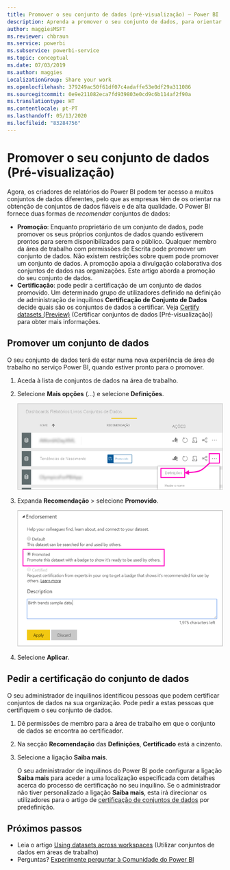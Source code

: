 ```yaml
---
title: Promover o seu conjunto de dados (pré-visualização) – Power BI
description: Aprenda a promover o seu conjunto de dados, para orientar os utilizadores empresariais na obtenção de conjuntos de dados fiáveis e de alta qualidade.
author: maggiesMSFT
ms.reviewer: chbraun
ms.service: powerbi
ms.subservice: powerbi-service
ms.topic: conceptual
ms.date: 07/03/2019
ms.author: maggies
LocalizationGroup: Share your work
ms.openlocfilehash: 379249ac50f61df07c4adaffe53e0df29a311086
ms.sourcegitcommit: 0e9e211082eca7fd939803e0cd9c6b114af2f90a
ms.translationtype: HT
ms.contentlocale: pt-PT
ms.lasthandoff: 05/13/2020
ms.locfileid: "83284756"
---
```

# <a name="promote-your-dataset-preview"></a>Promover o seu conjunto de dados (Pré-visualização)

Agora, os criadores de relatórios do Power BI podem ter acesso a muitos conjuntos de dados diferentes, pelo que as empresas têm de os orientar na obtenção de conjuntos de dados fiáveis e de alta qualidade. O Power BI fornece duas formas de *recomendar* conjuntos de dados:

- **Promoção**: Enquanto proprietário de um conjunto de dados, pode promover os seus próprios conjuntos de dados quando estiverem prontos para serem disponibilizados para o público. Qualquer membro da área de trabalho com permissões de Escrita pode promover um conjunto de dados. Não existem restrições sobre quem pode promover um conjunto de dados. A promoção apoia a divulgação colaborativa dos conjuntos de dados nas organizações. Este artigo aborda a promoção do seu conjunto de dados.
- **Certificação**: pode pedir a certificação de um conjunto de dados promovido. Um determinado grupo de utilizadores definido na definição de administração de inquilinos **Certificação de Conjunto de Dados** decide quais são os conjuntos de dados a certificar. Veja [Certify datasets (Preview)](service-datasets-certify.md) (Certificar conjuntos de dados [Pré-visualização]) para obter mais informações.

## <a name="promote-a-dataset"></a>Promover um conjunto de dados

O seu conjunto de dados terá de estar numa nova experiência de área de trabalho no serviço Power BI, quando estiver pronto para o promover.

1. Aceda à lista de conjuntos de dados na área de trabalho.
 
1. Selecione **Mais opções** (...) e selecione **Definições**.

    ![Selecione as reticências junto ao conjunto de dados](media/service-datasets-certify-promote/power-bi-dataset-settings.png)

1. Expanda **Recomendação** > selecione **Promovido**.

    ![Selecione Promovido e Aplicar](media/service-datasets-certify-promote/power-bi-dataset-promoted-endorsement.png)

1. Selecione **Aplicar**.

## <a name="request-dataset-certification"></a>Pedir a certificação do conjunto de dados

O seu administrador de inquilinos identificou pessoas que podem certificar conjuntos de dados na sua organização. Pode pedir a estas pessoas que certifiquem o seu conjunto de dados.

1. Dê permissões de membro para a área de trabalho em que o conjunto de dados se encontra ao certificador.

1. Na secção **Recomendação** das **Definições**, **Certificado** está a cinzento.

1. Selecione a ligação **Saiba mais**.

    O seu administrador de inquilinos do Power BI pode configurar a ligação **Saiba mais** para aceder a uma localização especificada com detalhes acerca do processo de certificação no seu inquilino.   Se o administrador não tiver personalizado a ligação **Saiba mais**, esta irá direcionar os utilizadores para o artigo de [certificação de conjuntos de dados](service-datasets-certify.md) por predefinição.

## <a name="next-steps"></a>Próximos passos

* Leia o artigo [Using datasets across workspaces](service-datasets-across-workspaces.md) (Utilizar conjuntos de dados em áreas de trabalho)
* Perguntas? [Experimente perguntar à Comunidade do Power BI](https://community.powerbi.com/)
